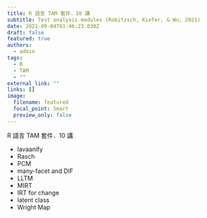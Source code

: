 ```yaml
---
title: R 語言 TAM 套件．10 講
subtitle: Test analysis modules (Robitzsch, Kiefer, & Wu, 2021)
date: 2021-09-04T01:46:23.030Z
draft: false
featured: true
authors:
  - admin
tags:
  - R
  - TAM
  - ""
external_link: ""
links: []
image:
  filename: featured
  focal_point: Smart
  preview_only: false
---
```

R 語言 TAM 套件．10 講

- lavaanify
- Rasch
- PCM
- many-facet and DIF
- LLTM
- MIRT
- IRT for change
- latent class
- Wright Map

